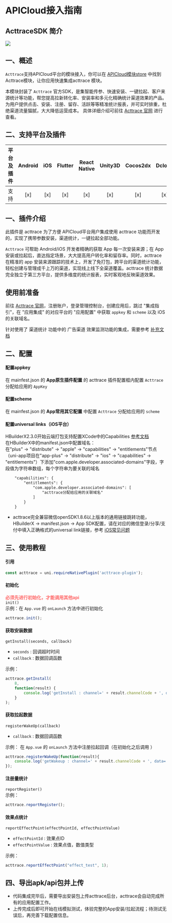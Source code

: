 # APICloud接入指南
## ActtraceSDK 简介
<img src="https://res.traceinstall.com/static/images/acttrace2.svg" />

## 一、概述

`Acttrace`支持APICloud平台的模块接入，你可以在 [APICloud模块store](https://www.apicloud.com/modulestore) 中找到Acttrace模块，让你应用快速集成acttrace 模块。

本模块封装了 `Acttrace` 官方SDK，是集智能传参、快速安装、一键拉起、客户来源统计等功能，帮您提高拉新转化率、安装率和多元化精确统计渠道效果的产品。为用户提供点击、安装、注册、留存、活跃等等精准统计报表，并可实时排重，杜绝渠道流量猫腻，大大降低运营成本。
具体详细介绍可前往 [Acttrace 官网](https://www.acttrace.com/) 进行查看。

## 二、支持平台及插件
| 平台及插件 | Android | iOS | Flutter | React Native| Unity3D| Cocos2dx| Dcloud| APICloud| Corvoda|
| :---:| :---: | :---: | :---: | :---: | :---: | :---: | :---: | :---: | :---: |
| 支持|[x]|[x]|[x]|[x]|[x]|[x]|[x]|[x]|[x]|[x]|

## 一、插件介绍
此插件是 acttrace 为了方便 APICloud平台用户集成使用 acttrace 功能而开发的，实现了携带参数安装，渠道统计，一键拉起全部功能。

`Acttrace` 可帮助 Android/iOS 开发者精确的获取 App 每一次安装来源；在 App 安装或拉起后，直达指定场景，大大提高用户转化率和留存率。同时，acttrace 在精准的 app 安装来源跟踪的技术上，开发了免打包，跨平台的渠道统计功能，轻松创建与管理成千上万的渠道，实现线上线下全渠道覆盖。acttrace 统计数据完全独立于第三方平台，提供多维度的统计报表，实时客观地反映渠道效果。

## 使用前准备
前往 [Acttrace 官网](https://www.traceinstall.com/)，注册账户，登录管理控制台，创建应用后，跳过 "集成指引"，在 "应用集成" 的对应平台的 "应用配置" 中获取 `appkey` 和 `scheme` 以及 iOS 的关联域名。

针对使用了 渠道统计 功能中的 广告渠道 效果监测功能的集成，需要参考 [补充文档](#ad)
## 二、配置

#### 配置appkey
在 mainfest.json 的 **App原生插件配置** 的 acttrace 插件配置框内配置 `Acttrace` 分配给应用的 `AppKey`

#### 配置scheme
在 mainfest.json 的 **App常用其它配置** 中配置 `Acttrace` 分配给应用的 `scheme`

#### 配置universal links（iOS平台）

HBuilderX2.3.0开始云端打包支持配置XCode中的Capabilities [参考文档](https://ask.dcloud.net.cn/article/36393)  
在HBuilderX中的manifest.json中配置域名：  
在"plus" -> "distribute" -> "apple" -> "capabilities" -> "entitlements"节点（uni-app项目在"app-plus" -> "distribute" -> "ios" -> "capabilities" -> "entitlements"）下添加"com.apple.developer.associated-domains"字段，字段值为字符串数组，每个字符串为要关联的域名

``` xml
    "capabilities": {  
        "entitlements": {  
            "com.apple.developer.associated-domains": [  
                "acttrace分配给应用的关联域名"  
            ]  
        }  
    }
```

- acttrace完全兼容微信openSDK1.8.6以上版本的通用链接跳转功能，HBuilderX -> manifest.json -> App SDK配置，请在对应的微信登录/分享/支付中填入正确格式的universal link链接，参考 [iOS常见问题](https://www.acttrace.com/doc/ios_sdk_faq.html)

## 三、使用教程

#### 引用
``` js
const acttrace = uni.requireNativePlugin('acttrace-plugin');
```

#### 初始化
<span style="color:#ff6666">**必须先进行初始化，才能调用其他api**</span>  
`init()`    
示例：在 `App.vue` 的 `onLaunch` 方法中进行初始化
``` js
acttrace.init();
```

#### 获取安装数据
`getInstall(seconds, callback)`
- `seconds` : 回调超时时间
- `callback` : 数据回调函数

示例：
``` js
acttrace.getInstall(
    8,
    function(result) {
        console.log('getInstall : channel=' + result.channelCode + ', data=' + result.bindData);
    }
);
```

#### 获取拉起数据

`registerWakeUp(callback)`
- `callback` : 数据回调函数

示例：
在 `App.vue` 的 `onLaunch` 方法中注册拉起回调（在初始化之后调用 ）
``` js
acttrace.registerWakeUp(function(result){
    console.log('getWakeup : channel=' + result.channelCode + ', data=' + result.bindData);
});
```
#### 注册量统计
`reportRegister()`  
示例：
``` js
acttrace.reportRegister();
```

#### 效果点统计
`reportEffectPoint(effectPointId, effectPointValue)`
- `effectPointId` : 效果点ID
- `effectPointValue` : 效果点值，数值类型

示例：
``` js
acttrace.reportEffectPoint("effect_test", 1);
```

## 四、导出apk/api包并上传
- 代码集成完毕后，需要导出安装包上传acttrace后台，acttrace会自动完成所有的应用配置工作。
- 上传完成后即可开始在线模拟测试，体验完整的App安装/拉起流程；待测试无误后，再完善下载配置信息。
